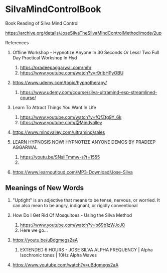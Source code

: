 # SilvaMindControlBook
Book Reading of Silva Mind Control


https://archive.org/details/JoseSilvaTheSilvaMindControlMethod/mode/2up


References

1. Offline Workshop - Hypnotize Anyone In 30 Seconds Or Less! Two Full Day Practical Workshop In Hyd
   1. https://pradeepaggarwal.com/mh/
   2. https://www.youtube.com/watch?v=r9rIbHPyOBU

2. https://www.udemy.com/topic/hypnotherapy/
   1. https://www.udemy.com/course/silva-ultramind-esp-streamlined-course/    

3. Learn To Attract Things You Want In Life
   1. https://www.youtube.com/watch?v=fQfZtg9Y_6k
   2. https://www.youtube.com/@Mindvalley

4. https://www.mindvalley.com/ultramind/sales

5. LEARN HYPNOSIS NOW! HYPNOTIZE ANYONE DEMOS BY PRADEEP AGGARWAL
   1. https://youtu.be/SNsiITmmw-s?t=1555
   2. 

6. https://www.learnoutloud.com/MP3-Download/Jose-Silva

## Meanings of New Words

1. "Uptight" is an adjective that means to be tense, nervous, or worried. It can also mean to be angry, indignant, or rigidly conventional

2. How Do I Get Rid Of Mosquitoes - Using the Silva Method
   1. https://www.youtube.com/watch?v=b69b1zWJoJ0
   2. Here we go...

3. https://youtu.be/uBdgmegs2aA
   1. EXTENDED 6 HOURS - JOSE SILVA ALPHA FREQUENCY | Alpha Isochronic tones | 10Hz Alpha Waves
4. https://www.youtube.com/watch?v=uBdgmegs2aA